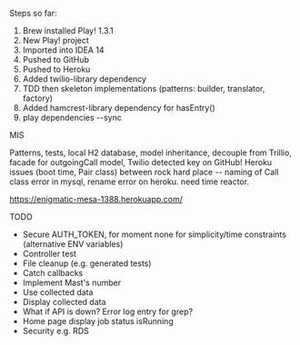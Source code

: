 Steps so far:

1. Brew installed Play! 1.3.1
2. New Play! project
3. Imported into IDEA 14
4. Pushed to GitHub
5. Pushed to Heroku
6. Added twilio-library dependency
7. TDD then skeleton implementations (patterns: builder, translator, factory)
8. Added hamcrest-library dependency for hasEntry()
9. play dependencies --sync

MIS

Patterns, tests, local H2 database, model inheritance, decouple from Trillio, facade for outgoingCall model, 
Twilio detected key on GitHub!
Heroku issues (boot time, Pair class)
between rock hard place -- naming of Call class error in mysql, rename error on heroku. need time reactor.

https://enigmatic-mesa-1388.herokuapp.com/

TODO

* Secure AUTH_TOKEN, for moment none for simplicity/time constraints (alternative ENV variables)
* Controller test
* File cleanup (e.g. generated tests)
* Catch callbacks
* Implement Mast's number
* Use collected data
* Display collected data
* What if API is down? Error log entry for grep?
* Home page display job status isRunning
* Security e.g. RDS